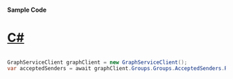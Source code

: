 #### Sample Code
# [C#](#tab/Csharp)

```C#

GraphServiceClient graphClient = new GraphServiceClient();
var acceptedSenders = await graphClient.Groups.Groups.AcceptedSenders.Request().GetAsync();

```